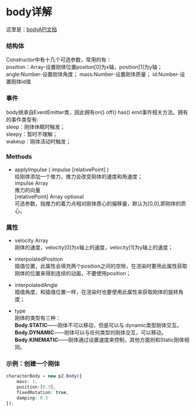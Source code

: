 # body详解
这里是：[bodyAPI文档](http://schteppe.github.io/p2.js/docs/classes/Body.html)<br>

### 结构体
Constructor中有十几个可选参数，常用的有：<br>
position：Array-设置刚体位置positon[0]为x轴，position[1]为y轴；
angle:Number-设置刚体角度；
mass:Number-设置刚体质量；
id:Number-设置刚体id值

### 事件

body继承自EventEmitter类，因此拥有on() off() has() emit事件相关方法。拥有的事件类型有:<br>
sleep：刚体休眠时触发；<br>
sleepy：暂时不理解；<br>
wakeup：刚体活动时触发；<br>

### Methods
* applyImpulse ( impulse  [relativePoint] )<br>
给刚体添加一个推力，推力会改变刚体的速度和角速度；<br>
impulse Array<br>
推力的向量<br>
[relativePoint] Array optional<br>
可选参数，指推力的着力点相对刚体质心的偏移量，默认为[0,0],即刚体的质心。<br>

### 属性
* velocity Array<br>
刚体的速度，velocity[0]为x轴上的速度，velocity[1]为y轴上的速度；<br>

* interpolatedPosition<br>
插值位置，此属性会填充两个position之间的空隙，在渲染时要用此属性获取刚体的位置来得到连续的动画，不要使用position；<br>

* interpolatedAngle<br>
插值角度，和插值位置一样，在渲染时也要使用此属性来获取刚体的旋转角度；<br>

* type <br>
刚体的类型有三种：<br>
**Body.STATIC**——刚体不可以移动，但是可以与 dynamic类型刚体交互。<br>
**Body.DYNAMIC**——刚体可以与任何类型的刚体交互，可以移动。<br>
**Body.KINEMATIC**——刚体通过设置速度来控制，其他方面则和Static刚体相同。<br>

### 示例：创建一个刚体
```typeScript
characterBody = new p2.Body({
    mass: 1,
    position:[0,3],
    fixedRotation: true,
    damping: 0.5
});
```
